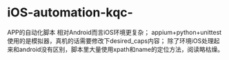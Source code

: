 # iOS-automation-kqc-
APP的自动化脚本
相对Android而言iOS环境更复杂；
appium+python+unittest
使用的是模拟器，真机的话需要修改下desired_caps内容；
除了环境iOS处理起来和android没有区别，脚本里大量使用xpath和name的定位方法，阅读略枯燥。

